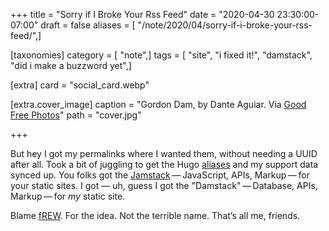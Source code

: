 +++
title = "Sorry if I Broke Your Rss Feed"
date = "2020-04-30 23:30:00-07:00"
draft = false
aliases = [ "/note/2020/04/sorry-if-i-broke-your-rss-feed/",]

[taxonomies]
category = [ "note",]
tags = [ "site", "i fixed it!", "damstack", "did i make a buzzword yet",]

[extra]
card = "social_card.webp"

[extra.cover_image]
caption = "Gordon Dam, by Dante Aguiar. Via [Good Free Photos](https://www.goodfreephotos.com/other-landscapes/gordon-dam-and-beautiful-landscape.jpg.php)"
path = "cover.jpg"

+++

But hey I got my permalinks where I wanted them, without needing a UUID
after all. Took a bit of juggling to get the Hugo
[aliases](https://gohugo.io/content-management/urls/#aliases) and my
support data synced up. You folks got the
[Jamstack](https://jamstack.org) — JavaScript, APIs, Markup — for your
static sites. I got — uh, guess I got the "Damstack" — Database, APIs,
Markup — for *my* static site.

Blame
[fREW](https://blog.afoolishmanifesto.com/posts/hugo-unix-vim-integration/#advanced-unix-tools).
For the idea. Not the terrible name. That’s all me, friends.